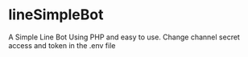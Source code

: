 # lineSimpleBot
A Simple Line Bot Using PHP and easy to use. Change channel secret access and token in the .env file

